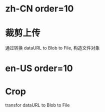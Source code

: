 # zh-CN order=10

# 裁剪上传

通过转换 dataURL to Blob to File, 构造文件对象

# en-US order=10

# Crop

transfor dataURL to Blob to File
